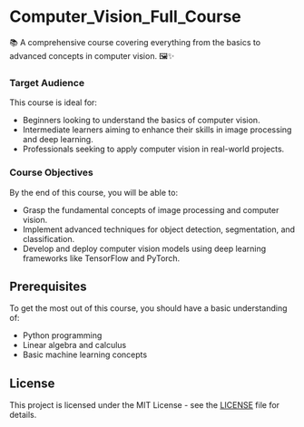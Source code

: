 # Computer_Vision_Full_Course
📚 A comprehensive course covering everything from the basics to advanced concepts in computer vision. 🖼️✨

### Target Audience
This course is ideal for:
- Beginners looking to understand the basics of computer vision.
- Intermediate learners aiming to enhance their skills in image processing and deep learning.
- Professionals seeking to apply computer vision in real-world projects.

### Course Objectives
By the end of this course, you will be able to:
- Grasp the fundamental concepts of image processing and computer vision.
- Implement advanced techniques for object detection, segmentation, and classification.
- Develop and deploy computer vision models using deep learning frameworks like TensorFlow and PyTorch.

## Prerequisites
To get the most out of this course, you should have a basic understanding of:
- Python programming
- Linear algebra and calculus
- Basic machine learning concepts

## License
This project is licensed under the MIT License - see the [LICENSE](LICENSE) file for details.
